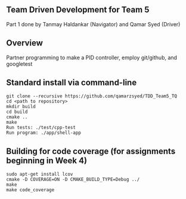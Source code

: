 ## Team Driven Development for Team 5
Part 1 done by Tanmay Haldankar (Navigator) and Qamar Syed (Driver)

## Overview

Partner programming to make a PID controller, employ git/github, and googletest

## Standard install via command-line
```
git clone --recursive https://github.com/qamarzsyed/TDD_Team5_TQ
cd <path to repository>
mkdir build
cd build
cmake ..
make
Run tests: ./test/cpp-test
Run program: ./app/shell-app
```

## Building for code coverage (for assignments beginning in Week 4)
```
sudo apt-get install lcov
cmake -D COVERAGE=ON -D CMAKE_BUILD_TYPE=Debug ../
make
make code_coverage
```
